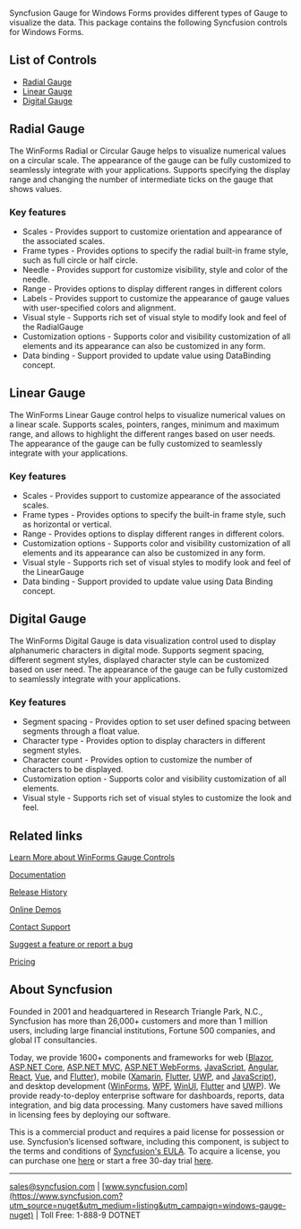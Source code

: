 Syncfusion Gauge for Windows Forms provides different types of Gauge to visualize the data. This package contains the
following Syncfusion controls for Windows Forms.

## List of Controls

* [Radial Gauge](https://www.syncfusion.com/winforms-ui-controls/radial-gauge?utm_source=nuget&utm_medium=listing&utm_campaign=windows-gauge-nuget)
* [Linear Gauge](https://www.syncfusion.com/winforms-ui-controls/linear-gauge?utm_source=nuget&utm_medium=listing&utm_campaign=windows-gauge-nuget)
* [Digital Gauge](https://www.syncfusion.com/winforms-ui-controls/digital-gauge?utm_source=nuget&utm_medium=listing&utm_campaign=windows-gauge-nuget)

## Radial Gauge

The WinForms Radial or Circular Gauge helps to visualize numerical values on a circular scale. The appearance of the
gauge can be fully customized to seamlessly integrate with your applications. Supports specifying the display range and
changing the number of intermediate ticks on the gauge that shows values.

### Key features

* Scales - Provides support to customize orientation and appearance of the associated scales.
* Frame types - Provides options to specify the radial built-in frame style, such as full circle or half circle.
* Needle - Provides support for customize visibility, style and color of the needle.
* Range - Provides options to display different ranges in different colors
* Labels - Provides support to customize the appearance of gauge values with user-specified colors and alignment.
* Visual style - Supports rich set of visual style to modify look and feel of the RadialGauge
* Customization options - Supports color and visibility customization of all elements and its appearance can also be
  customized in any form.
* Data binding - Support provided to update value using DataBinding concept.

## Linear Gauge

The WinForms Linear Gauge control helps to visualize numerical values on a linear scale. Supports scales, pointers,
ranges, minimum and maximum range, and allows to highlight the different ranges based on user needs. The appearance of
the gauge can be fully customized to seamlessly integrate with your applications.

### Key features

* Scales - Provides support to customize appearance of the associated scales.
* Frame types - Provides options to specify the built-in frame style, such as horizontal or vertical.
* Range - Provides options to display different ranges in different colors.
* Customization options - Supports color and visibility customization of all elements and its appearance can also be
  customized in any form.
* Visual style - Supports rich set of visual styles to modify look and feel of the LinearGauge
* Data binding - Support provided to update value using Data Binding concept.

## Digital Gauge

The WinForms Digital Gauge is data visualization control used to display alphanumeric characters in digital mode.
Supports segment spacing, different segment styles, displayed character style can be customized based on user need. The
appearance of the gauge can be fully customized to seamlessly integrate with your applications.

### Key features

* Segment spacing - Provides option to set user defined spacing between segments through a float value.
* Character type - Provides option to display characters in different segment styles.
* Character count - Provides option to customize the number of characters to be displayed.
* Customization option - Supports color and visibility customization of all elements.
* Visual style - Supports rich set of visual styles to customize the look and feel.

## Related links

[Learn More about WinForms Gauge Controls](https://www.syncfusion.com/winforms-ui-controls?utm_source=nuget&utm_medium=listing&utm_campaign=windows-gauge-nuget)

[Documentation](https://help.syncfusion.com/windowsforms/gauge/overview?utm_source=nuget&utm_medium=listing&utm_campaign=windows-gauge-nuget)

[Release History](https://help.syncfusion.com/windowsforms/release-notes/v19.4.0.56?utm_source=nuget&utm_medium=listing&utm_campaign=windows-gauge-nuget)

[Online Demos](https://github.com/syncfusion/winforms-demos/?utm_source=nuget&utm_medium=listing&utm_campaign=windows-gauge-nuget)

[Contact Support](https://www.syncfusion.com/support/directtrac/incidents/newincident/?utm_source=nuget&utm_medium=listing&utm_campaign=windows-gauge-nuget)

[Suggest a feature or report a bug](https://www.syncfusion.com/feedback/winforms?utm_source=nuget&utm_medium=listing&utm_campaign=windows-gauge-nuget)

[Pricing](https://www.syncfusion.com/sales/products/windowsforms?utm_source=nuget&utm_medium=listing&utm_campaign=windows-gauge-nuget)

## About Syncfusion

Founded in 2001 and headquartered in Research Triangle Park, N.C., Syncfusion has more than 26,000+ customers and more
than 1 million users, including large financial institutions, Fortune 500 companies, and global IT consultancies.

Today, we provide 1600+ components and frameworks for
web ([Blazor](https://www.syncfusion.com/blazor-components?utm_source=nuget&utm_medium=listing&utm_campaign=windows-gauge-nuget), [ASP.NET Core](https://www.syncfusion.com/aspnet-core-ui-controls?utm_source=nuget&utm_medium=listing&utm_campaign=windows-gauge-nuget), [ASP.NET MVC](https://www.syncfusion.com/aspnet-mvc-ui-controls?utm_source=nuget&utm_medium=listing&utm_campaign=windows-gauge-nuget), [ASP.NET WebForms](https://www.syncfusion.com/jquery/aspnet-webforms-ui-controls?utm_source=nuget&utm_medium=listing&utm_campaign=windows-gauge-nuget), [JavaScript](https://www.syncfusion.com/javascript-ui-controls?utm_source=nuget&utm_medium=listing&utm_campaign=windows-gauge-nuget), [Angular](https://www.syncfusion.com/angular-ui-components?utm_source=nuget&utm_medium=listing&utm_campaign=windows-gauge-nuget), [React](https://www.syncfusion.com/react-ui-components?utm_source=nuget&utm_medium=listing&utm_campaign=windows-gauge-nuget), [Vue](https://www.syncfusion.com/vue-ui-components?utm_source=nuget&utm_medium=listing&utm_campaign=windows-gauge-nuget),
and [Flutter](https://www.syncfusion.com/flutter-widgets?utm_source=nuget&utm_medium=listing&utm_campaign=windows-gauge-nuget)),
mobile ([Xamarin](https://www.syncfusion.com/xamarin-ui-controls?utm_source=nuget&utm_medium=listing&utm_campaign=windows-gauge-nuget), [Flutter](https://www.syncfusion.com/flutter-widgets?utm_source=nuget&utm_medium=listing&utm_campaign=windows-gauge-nuget), [UWP](https://www.syncfusion.com/uwp-ui-controls?utm_source=nuget&utm_medium=listing&utm_campaign=windows-gauge-nuget),
and [JavaScript](https://www.syncfusion.com/javascript-ui-controls?utm_source=nuget&utm_medium=listing&utm_campaign=windows-gauge-nuget)),
and desktop
development ([WinForms](https://www.syncfusion.com/winforms-ui-controls?utm_source=nuget&utm_medium=listing&utm_campaign=windows-gauge-nuget), [WPF](https://www.syncfusion.com/wpf-ui-controls?utm_source=nuget&utm_medium=listing&utm_campaign=windows-gauge-nuget), [WinUI](https://www.syncfusion.com/winui-controls?utm_source=nuget&utm_medium=listing&utm_campaign=windows-gauge-nuget), [Flutter](https://www.syncfusion.com/flutter-widgets?utm_source=nuget&utm_medium=listing&utm_campaign=windows-gauge-nuget)
and [UWP](https://www.syncfusion.com/uwp-ui-controls?utm_source=nuget&utm_medium=listing&utm_campaign=windows-gauge-nuget)).
We provide ready-to-deploy enterprise software for dashboards, reports, data integration, and big data processing. Many
customers have saved millions in licensing fees by deploying our software.

This is a commercial product and requires a paid license for possession or use. Syncfusion’s licensed software,
including this component, is subject to the terms and conditions
of [Syncfusion's EULA](https://www.syncfusion.com/eula/es/?utm_source=nuget&utm_medium=listing&utm_campaign=windows-gauge-nuget).
To acquire a license, you can purchase
one [here]( https://www.syncfusion.com/sales/products/windowsforms?utm_source=nuget&utm_medium=listing&utm_campaign=windows-gauge-nuget)
or start a free 30-day
trial [here](https://www.syncfusion.com/account/manage-trials/start-trials?utm_source=nuget&utm_medium=listing&utm_campaign=windows-gauge-nuget).

___

[sales@syncfusion.com](mailto:sales@syncfusion.com?Subject=Syncfusion%20Notifications%20WinUI-%20NuGet) | [www.syncfusion.com](https://www.syncfusion.com?utm_source=nuget&utm_medium=listing&utm_campaign=windows-gauge-nuget) |
Toll Free: 1-888-9 DOTNET


